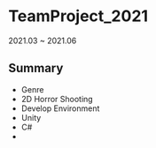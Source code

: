 # TeamProject_2021
 2021.03 ~ 2021.06
 
 ## Summary
 - Genre 
  - 2D Horror Shooting
 - Develop Environment
  - Unity
  - C#
 - 
